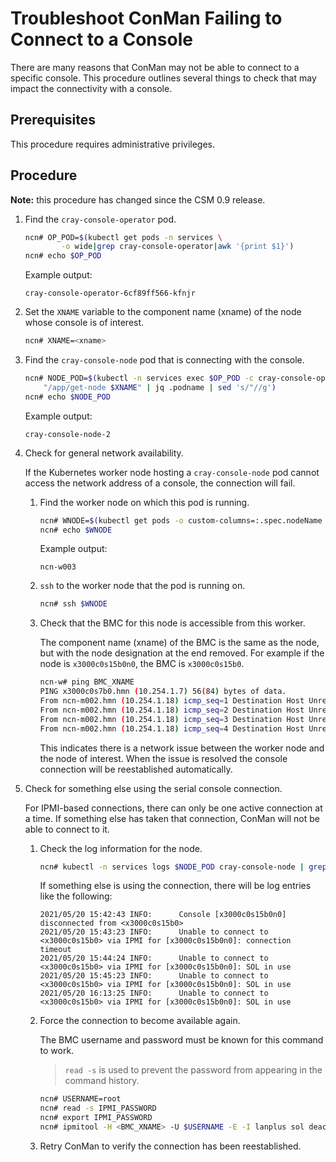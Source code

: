 # Troubleshoot ConMan Failing to Connect to a Console

There are many reasons that ConMan may not be able to connect to a specific console. This procedure outlines several things to check that may impact the connectivity with a console.

## Prerequisites

This procedure requires administrative privileges.

## Procedure

**Note:** this procedure has changed since the CSM 0.9 release.

1. Find the `cray-console-operator` pod.
    
    ```bash
    ncn# OP_POD=$(kubectl get pods -n services \
            -o wide|grep cray-console-operator|awk '{print $1}')
    ncn# echo $OP_POD
    ```

    Example output:
    ```text
    cray-console-operator-6cf89ff566-kfnjr
    ```

1. Set the `XNAME` variable to the component name (xname) of the node whose console is of interest.

    ```bash
    ncn# XNAME=<xname>
    ```

1. Find the `cray-console-node` pod that is connecting with the console.

    ```bash
    ncn# NODE_POD=$(kubectl -n services exec $OP_POD -c cray-console-operator -- sh -c \
        "/app/get-node $XNAME" | jq .podname | sed 's/"//g')
    ncn# echo $NODE_POD
    ```

    Example output:
    ```text
    cray-console-node-2
    ```

1. Check for general network availability.

    If the Kubernetes worker node hosting a `cray-console-node` pod cannot access the network address
    of a console, the connection will fail.

    1. Find the worker node on which this pod is running.

        ```bash
        ncn# WNODE=$(kubectl get pods -o custom-columns=:.spec.nodeName -n services --no-headers $NODE_POD)
        ncn# echo $WNODE
        ```
        
        Example output:
        ```text
        ncn-w003
        ```

    1. `ssh` to the worker node that the pod is running on.

        ```bash
        ncn# ssh $WNODE
        ```

    1. Check that the BMC for this node is accessible from this worker.

        The component name (xname) of the BMC is the same as the node, but with the node designation at the
        end removed. For example if the node is `x3000c0s15b0n0`, the BMC is `x3000c0s15b0`.

        ```bash
        ncn-w# ping BMC_XNAME
        PING x3000c0s7b0.hmn (10.254.1.7) 56(84) bytes of data.
        From ncn-m002.hmn (10.254.1.18) icmp_seq=1 Destination Host Unreachable
        From ncn-m002.hmn (10.254.1.18) icmp_seq=2 Destination Host Unreachable
        From ncn-m002.hmn (10.254.1.18) icmp_seq=3 Destination Host Unreachable
        From ncn-m002.hmn (10.254.1.18) icmp_seq=4 Destination Host Unreachable
        ```

        This indicates there is a network issue between the worker node and the node of
        interest. When the issue is resolved the console connection will be reestablished
        automatically.

1. Check for something else using the serial console connection.

    For IPMI-based connections, there can only be one active connection at a time. If
    something else has taken that connection, ConMan will not be able to connect to it.

    1. Check the log information for the node.

        ```bash
        ncn# kubectl -n services logs $NODE_POD cray-console-node | grep $XNAME
        ```

        If something else is using the connection, there will be log entries like the following:

        ```text
        2021/05/20 15:42:43 INFO:      Console [x3000c0s15b0n0] disconnected from <x3000c0s15b0>
        2021/05/20 15:43:23 INFO:      Unable to connect to <x3000c0s15b0> via IPMI for [x3000c0s15b0n0]: connection timeout
        2021/05/20 15:44:24 INFO:      Unable to connect to <x3000c0s15b0> via IPMI for [x3000c0s15b0n0]: SOL in use
        2021/05/20 15:45:23 INFO:      Unable to connect to <x3000c0s15b0> via IPMI for [x3000c0s15b0n0]: SOL in use
        2021/05/20 16:13:25 INFO:      Unable to connect to <x3000c0s15b0> via IPMI for [x3000c0s15b0n0]: SOL in use
        ```

    1. Force the connection to become available again.

        The BMC username and password must be known for this command to work.
        
        > `read -s` is used to prevent the password from appearing in the command history.

        ```bash
        ncn# USERNAME=root
        ncn# read -s IPMI_PASSWORD
        ncn# export IPMI_PASSWORD
        ncn# ipmitool -H <BMC_XNAME> -U $USERNAME -E -I lanplus sol deactivate
        ```

    1. Retry ConMan to verify the connection has been reestablished.

